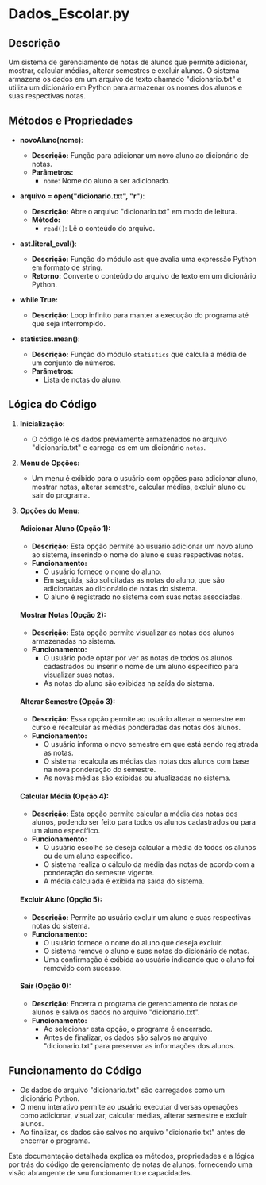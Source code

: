 # Dados_Escolar.py

## Descrição
Um sistema de gerenciamento de notas de alunos que permite adicionar, mostrar, calcular médias, alterar semestres e excluir alunos. O sistema armazena os dados em um arquivo de texto chamado "dicionario.txt" e utiliza um dicionário em Python para armazenar os nomes dos alunos e suas respectivas notas.

## Métodos e Propriedades

- **novoAluno(nome)**:
    - **Descrição:** Função para adicionar um novo aluno ao dicionário de notas.
    - **Parâmetros:**
        - `nome`: Nome do aluno a ser adicionado.

- **arquivo = open("dicionario.txt", "r")**:
    - **Descrição:** Abre o arquivo "dicionario.txt" em modo de leitura.
    - **Método:**
        - `read()`: Lê o conteúdo do arquivo.

- **ast.literal_eval()**:
    - **Descrição:** Função do módulo `ast` que avalia uma expressão Python em formato de string.
    - **Retorno:** Converte o conteúdo do arquivo de texto em um dicionário Python.

- **while True:** 
    - **Descrição:** Loop infinito para manter a execução do programa até que seja interrompido.

- **statistics.mean()**:
    - **Descrição:** Função do módulo `statistics` que calcula a média de um conjunto de números.
    - **Parâmetros:**
        - Lista de notas do aluno.

## Lógica do Código

1. **Inicialização:**
    - O código lê os dados previamente armazenados no arquivo "dicionario.txt" e carrega-os em um dicionário `notas`.

2. **Menu de Opções:**
    - Um menu é exibido para o usuário com opções para adicionar aluno, mostrar notas, alterar semestre, calcular médias, excluir aluno ou sair do programa.

3. **Opções do Menu:**
    #### Adicionar Aluno (Opção 1):
     - **Descrição:** Esta opção permite ao usuário adicionar um novo aluno ao sistema, inserindo o nome do aluno e suas respectivas notas.
     - **Funcionamento:**
        - O usuário fornece o nome do aluno.
        - Em seguida, são solicitadas as notas do aluno, que são adicionadas ao dicionário de notas do sistema.
        - O aluno é registrado no sistema com suas notas associadas.

    #### Mostrar Notas (Opção 2):
    - **Descrição:** Esta opção permite visualizar as notas dos alunos armazenadas no sistema.
    - **Funcionamento:**
        - O usuário pode optar por ver as notas de todos os alunos cadastrados ou inserir o nome de um aluno específico para visualizar suas notas.
        - As notas do aluno são exibidas na saída do sistema.

    #### Alterar Semestre (Opção 3):
    - **Descrição:** Essa opção permite ao usuário alterar o semestre em curso e recalcular as médias ponderadas das notas dos alunos.
    - **Funcionamento:**
        - O usuário informa o novo semestre em que está sendo registrada as notas.
        - O sistema recalcula as médias das notas dos alunos com base na nova ponderação do semestre.
        - As novas médias são exibidas ou atualizadas no sistema.

    #### Calcular Média (Opção 4):
    - **Descrição:** Esta opção permite calcular a média das notas dos alunos, podendo ser feito para todos os alunos cadastrados ou para um aluno específico.
    - **Funcionamento:**
        - O usuário escolhe se deseja calcular a média de todos os alunos ou de um aluno específico.
        - O sistema realiza o cálculo da média das notas de acordo com a ponderação do semestre vigente.
        - A média calculada é exibida na saída do sistema.

    #### Excluir Aluno (Opção 5):
    - **Descrição:** Permite ao usuário excluir um aluno e suas respectivas notas do sistema.
    - **Funcionamento:**
        - O usuário fornece o nome do aluno que deseja excluir.
        - O sistema remove o aluno e suas notas do dicionário de notas.
        - Uma confirmação é exibida ao usuário indicando que o aluno foi removido com sucesso.

    #### Sair (Opção 0):
    - **Descrição:** Encerra o programa de gerenciamento de notas de alunos e salva os dados no arquivo "dicionario.txt".
    - **Funcionamento:**
        - Ao selecionar esta opção, o programa é encerrado.
        - Antes de finalizar, os dados são salvos no arquivo "dicionario.txt" para preservar as informações dos alunos.

## Funcionamento do Código
- Os dados do arquivo "dicionario.txt" são carregados como um dicionário Python.
- O menu interativo permite ao usuário executar diversas operações como adicionar, visualizar, calcular médias, alterar semestre e excluir alunos.
- Ao finalizar, os dados são salvos no arquivo "dicionario.txt" antes de encerrar o programa.

Esta documentação detalhada explica os métodos, propriedades e a lógica por trás do código de gerenciamento de notas de alunos, fornecendo uma visão abrangente de seu funcionamento e capacidades.
